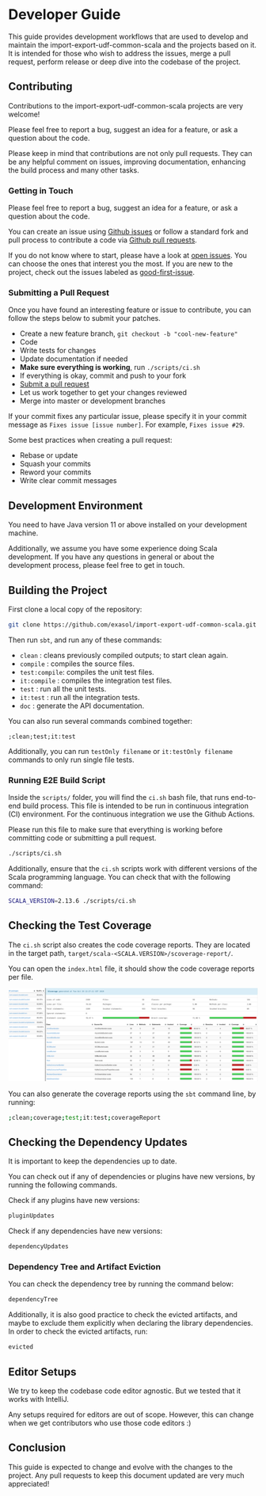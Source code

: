 # Developer Guide

This guide provides development workflows that are used to develop and maintain
the import-export-udf-common-scala and the projects based on it. It is intended
for those who wish to address the issues, merge a pull request, perform release
  or deep dive into the codebase of the project.

## Contributing

Contributions to the import-export-udf-common-scala projects are very welcome!

Please feel free to report a bug, suggest an idea for a feature, or ask a
question about the code.

Please keep in mind that contributions are not only pull requests. They can be
any helpful comment on issues, improving documentation, enhancing the build
process and many other tasks.

### Getting in Touch

Please feel free to report a bug, suggest an idea for a feature, or ask a
question about the code.

You can create an issue using [Github issues][gh-issues] or follow a standard
fork and pull process to contribute a code via [Github pull requests][gh-pulls].

If you do not know where to start, please have a look at [open
issues][open-issues]. You can choose the ones that interest you the most. If you
are new to the project, check out the issues labeled as
[good-first-issue][first-issue].

### Submitting a Pull Request

Once you have found an interesting feature or issue to contribute, you can
follow the steps below to submit your patches.

- Create a new feature branch, `git checkout -b "cool-new-feature"`
- Code
- Write tests for changes
- Update documentation if needed
- **Make sure everything is working**, run `./scripts/ci.sh`
- If everything is okay, commit and push to your fork
- [Submit a pull request][submit-pr]
- Let us work together to get your changes reviewed
- Merge into master or development branches

If your commit fixes any particular issue, please specify it in your commit
message as `Fixes issue [issue number]`. For example, `Fixes issue #29`.

Some best practices when creating a pull request:

- Rebase or update
- Squash your commits
- Reword your commits
- Write clear commit messages

## Development Environment

You need to have Java version 11 or above installed on your development
machine.

Additionally, we assume you have some experience doing Scala development. If you
have any questions in general or about the development process, please feel free
to get in touch.

## Building the Project

First clone a local copy of the repository:

```bash
git clone https://github.com/exasol/import-export-udf-common-scala.git
```

Then run `sbt`, and run any of these commands:

- `clean`       : cleans previously compiled outputs; to start clean again.
- `compile`     : compiles the source files.
- `test:compile`: compiles the unit test files.
- `it:compile`  : compiles the integration test files.
- `test`        : run all the unit tests.
- `it:test`     : run all the integration tests.
- `doc`         : generate the API documentation.

You can also run several commands combined together:

```
;clean;test;it:test
```

Additionally, you can run `testOnly filename` or `it:testOnly filename` commands
to only run single file tests.

### Running E2E Build Script

Inside the `scripts/` folder, you will find the `ci.sh` bash file, that runs
end-to-end build process. This file is intended to be run in continuous
integration (CI) environment. For the continuous integration we use the Github
Actions.

Please run this file to make sure that everything is working before committing
code or submitting a pull request.

```bash
./scripts/ci.sh
```

Additionally, ensure that the `ci.sh` scripts work with different versions of
the Scala programming language. You can check that with the following command:

```bash
SCALA_VERSION=2.13.6 ./scripts/ci.sh
```

## Checking the Test Coverage

The `ci.sh` script also creates the code coverage reports. They are located in
the target path, `target/scala-<SCALA.VERSION>/scoverage-report/`.

You can open the `index.html` file, it should show the code coverage reports per
file.

![alt text](../images/code_coverage_example.png "Code Coverage Example")

You can also generate the coverage reports using the `sbt` command line, by
running:

```bash
;clean;coverage;test;it:test;coverageReport
```

## Checking the Dependency Updates

It is important to keep the dependencies up to date.

You can check out if any of dependencies or plugins have new versions, by
running the following commands.

Check if any plugins have new versions:

```bash
pluginUpdates
```

Check if any dependencies have new versions:

```bash
dependencyUpdates
```

### Dependency Tree and Artifact Eviction

You can check the dependency tree by running the command below:

```bash
dependencyTree
```

Additionally, it is also good practice to check the evicted artifacts, and maybe
to exclude them explicitly when declaring the library dependencies. In order to
check the evicted artifacts, run:

```bash
evicted
```

## Editor Setups

We try to keep the codebase code editor agnostic. But we tested that it works
with IntelliJ.

Any setups required for editors are out of scope. However, this can change when
we get contributors who use those code editors :)

## Conclusion

This guide is expected to change and evolve with the changes to the project.
Any pull requests to keep this document updated are very much appreciated!

[gh-issues]: https://github.com/exasol/import-export-udf-common-scala/issues
[gh-pulls]: https://github.com/exasol/import-export-udf-common-scala/pulls
[gh-releases]: https://github.com/exasol/import-export-udf-common-scala/releases
[submit-pr]: https://github.com/exasol/import-export-udf-common-scala/compare
[open-issues]: https://github.com/exasol/import-export-udf-common-scala/issues
[first-issue]: https://github.com/exasol/import-export-udf-common-scala/issues?q=is%3Aissue+is%3Aopen+label%3A%22good+first+issue%22
[import-export-udf]: https://docs.exasol.com/loading_data/user_defined_import_export_using_udfs.htm

